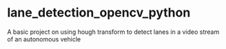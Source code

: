# lane_detection_opencv_python
A basic project on using hough transform to detect lanes in a video stream of an autonomous vehicle
